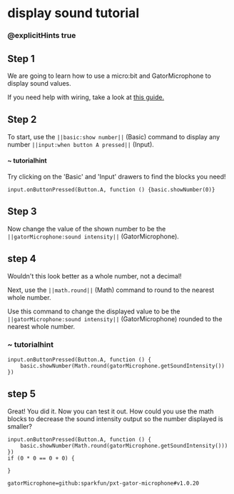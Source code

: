 # display sound tutorial
### @explicitHints true

<!-- Tutorial Link: https://makecode.microbit.org/#tutorial:27693-23574-28273-32669 -->

## Step 1

We are going to learn how to use a micro:bit and GatorMicrophone to display sound values.

If you need help with wiring, take a look at [this guide.](https://drive.google.com/file/d/1cG0KVRXibqE1kTGMskL4cwI-tukBHXyh/view?usp=sharing)

## Step 2

To start, use the ``||basic:show number||`` (Basic) command to display any number ``||input:when button A pressed||`` (Input).

#### ~ tutorialhint
Try clicking on the 'Basic' and 'Input' drawers to find the blocks you need!

```blocks
input.onButtonPressed(Button.A, function () {basic.showNumber(0)}
```

## Step 3

Now change the value of the shown number to be the ``||gatorMicrophone:sound intensity||`` (GatorMicrophone).

## step 4

Wouldn't this look better as a whole number, not a decimal!

Next, use the ``||math.round||`` (Math) command to round to the nearest whole number.

Use this command to change the displayed value to be the ``||gatorMicrophone:sound intensity||`` (GatorMicrophone) rounded to the nearest whole number.

### ~ tutorialhint
```blocks
input.onButtonPressed(Button.A, function () {
    basic.showNumber(Math.round(gatorMicrophone.getSoundIntensity())
})
```

## step 5
Great! You did it. Now you can test it out. How could you use the math blocks to decrease the sound intensity output so the number displayed is smaller?

```ghost
input.onButtonPressed(Button.A, function () {
    basic.showNumber(Math.round(gatorMicrophone.getSoundIntensity()))
})
if (0 * 0 == 0 + 0) {

}

```

```package
gatorMicrophone=github:sparkfun/pxt-gator-microphone#v1.0.20
```

